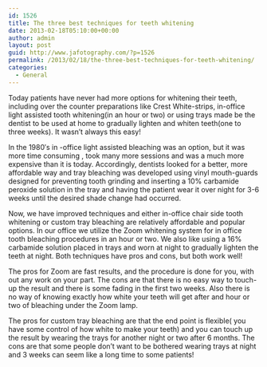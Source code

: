 ```yaml
---
id: 1526
title: The three best techniques for teeth whitening
date: 2013-02-18T05:10:00+00:00
author: admin
layout: post
guid: http://www.jafotography.com/?p=1526
permalink: /2013/02/18/the-three-best-techniques-for-teeth-whitening/
categories:
  - General
---
```

Today patients have never had more options for whitening their teeth, including over the counter preparations like Crest White-strips, in-office light assisted tooth whitening(in an hour or two) or using trays made be the dentist to be used at home to gradually lighten and whiten teeth(one to three weeks). It wasn&#8217;t always this easy!

In the 1980&#8242;s in -office light assisted bleaching was an option, but it was more time consuming , took many more sessions and was a much more expensive than it is today. Accordingly, dentists looked for a better, more affordable way and tray bleaching was developed using vinyl mouth-guards designed for preventing tooth grinding and inserting a 10% carbamide peroxide solution in the tray and having the patient wear it over night for 3-6 weeks until the desired shade change had occurred.

Now, we have improved techniques and either in-office chair side tooth whitening or custom tray bleaching are relatively affordable and popular options. In our office we utilize the Zoom whitening system for in office tooth bleaching procedures in an hour or two. We also like using a 16% carbamide solution placed in trays and worn at night to gradually lighten the teeth at night. Both techniques have pros and cons, but both work well!

The pros for Zoom are fast results, and the procedure is done for you, with out any work on your part. The cons are that there is no easy way to touch-up the result and there is some fading in the first two weeks. Also there is no way of knowing exactly how white your teeth will get after and hour or two of bleaching under the Zoom lamp.

The pros for custom tray bleaching are that the end point is flexible( you have some control of how white to make your teeth) and you can touch up the result by wearing the trays for another night or two after 6 months. The cons are that some people don&#8217;t want to be bothered wearing trays at night and 3 weeks can seem like a long time to some patients!